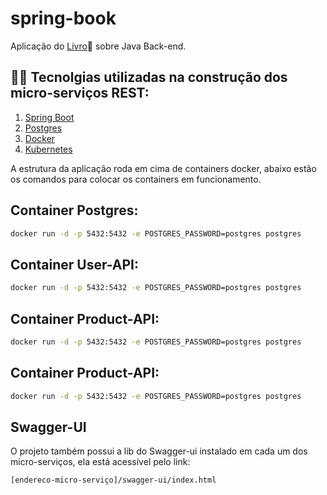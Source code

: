 # spring-book

Aplicação do [Livro](https://www.casadocodigo.com.br/products/livro-backend-java?_pos=7&_sid=82fcff755&_ss=r)📘 sobre Java Back-end. 

## 👨‍💻 Tecnolgias utilizadas na construção dos micro-serviços REST:
1. [Spring Boot](https://spring.io/)
2. [Postgres](https://www.postgresql.org/)
3. [Docker](Docker)
4. [Kubernetes](https://kubernetes.io/pt-br/)

A estrutura da aplicação roda em cima de containers docker, abaixo estão os comandos para colocar os containers em funcionamento.

## Container Postgres:

```bash
docker run -d -p 5432:5432 -e POSTGRES_PASSWORD=postgres postgres
```

## Container User-API:

```bash
docker run -d -p 5432:5432 -e POSTGRES_PASSWORD=postgres postgres
```

## Container Product-API:

```bash
docker run -d -p 5432:5432 -e POSTGRES_PASSWORD=postgres postgres
```

## Container Product-API:

```bash
docker run -d -p 5432:5432 -e POSTGRES_PASSWORD=postgres postgres
```

## Swagger-UI

O projeto também possui a lib do Swagger-ui instalado em cada um dos micro-serviços, ela está acessível pelo link:

```bash
[endereco-micro-serviço]/swagger-ui/index.html
```

